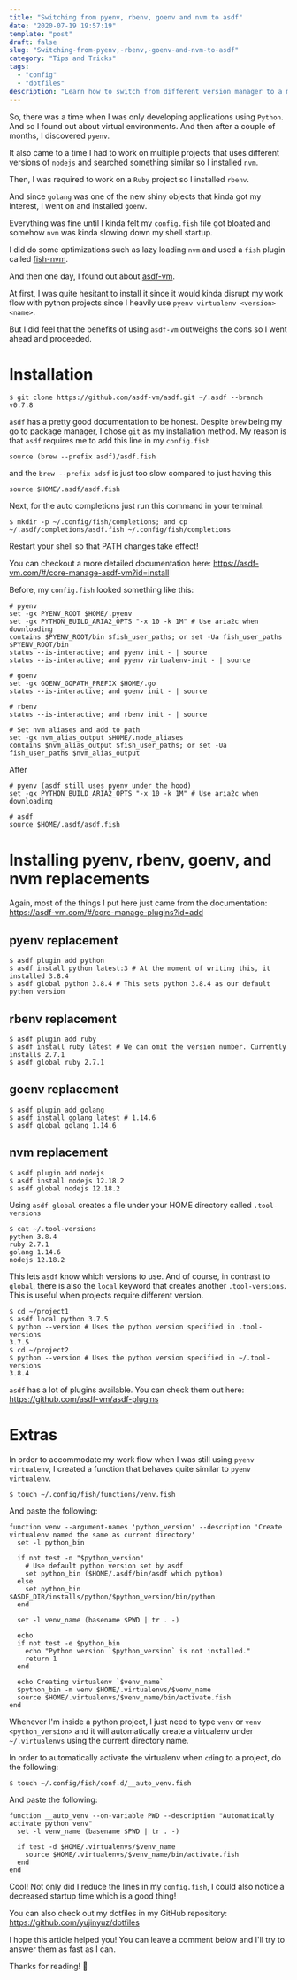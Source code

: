 ```yaml
---
title: "Switching from pyenv, rbenv, goenv and nvm to asdf"
date: "2020-07-19 19:57:19"
template: "post"
draft: false
slug: "Switching-from-pyenv,-rbenv,-goenv-and-nvm-to-asdf"
category: "Tips and Tricks"
tags:
  - "config"
  - "dotfiles"
description: "Learn how to switch from different version manager to a more generic version manager"
---
```


So, there was a time when I was only developing applications using `Python`. And so I found out about virtual environments.
And then after a couple of months, I discovered `pyenv`.

It also came to a time I had to work on multiple projects that uses different versions of `nodejs` and searched something similar
so I installed `nvm`.

Then, I was required to work on a `Ruby` project so I installed `rbenv`.

And since `golang` was one of the new shiny objects that kinda got my interest, I went on and installed `goenv`.

Everything was fine until I kinda felt my `config.fish` file got bloated and somehow `nvm` was kinda slowing down my shell startup.

I did do some optimizations such as lazy loading `nvm` and used a `fish` plugin called [fish-nvm](https://github.com/FabioAntunes/fish-nvm).

And then one day, I found out about [asdf-vm](https://google.com).

At first, I was quite hesitant to install it since it would kinda disrupt my work flow with python projects since I heavily use `pyenv virtualenv <version> <name>`.

But I did feel that the benefits of using `asdf-vm` outweighs the cons so I went ahead and proceeded.

# Installation

```shell
$ git clone https://github.com/asdf-vm/asdf.git ~/.asdf --branch v0.7.8
```

`asdf` has a pretty good documentation to be honest. Despite `brew` being my go to package manager, I chose `git` as my installation method.
My reason is that `asdf` requires me to add this line in my `config.fish`

```shell
source (brew --prefix asdf)/asdf.fish
```
and the `brew --prefix adsf` is just too slow compared to just having this

```shell
source $HOME/.asdf/asdf.fish
```

Next, for the auto completions just run this command in your terminal:

```shell
$ mkdir -p ~/.config/fish/completions; and cp ~/.asdf/completions/asdf.fish ~/.config/fish/completions
```

Restart your shell so that PATH changes take effect!

You can checkout a more detailed documentation here: https://asdf-vm.com/#/core-manage-asdf-vm?id=install


Before, my `config.fish` looked something like this:

```shell
# pyenv
set -gx PYENV_ROOT $HOME/.pyenv
set -gx PYTHON_BUILD_ARIA2_OPTS "-x 10 -k 1M" # Use aria2c when downloading
contains $PYENV_ROOT/bin $fish_user_paths; or set -Ua fish_user_paths $PYENV_ROOT/bin
status --is-interactive; and pyenv init - | source
status --is-interactive; and pyenv virtualenv-init - | source

# goenv
set -gx GOENV_GOPATH_PREFIX $HOME/.go
status --is-interactive; and goenv init - | source

# rbenv
status --is-interactive; and rbenv init - | source

# Set nvm aliases and add to path
set -gx nvm_alias_output $HOME/.node_aliases
contains $nvm_alias_output $fish_user_paths; or set -Ua fish_user_paths $nvm_alias_output
```

After

```shell
# pyenv (asdf still uses pyenv under the hood)
set -gx PYTHON_BUILD_ARIA2_OPTS "-x 10 -k 1M" # Use aria2c when downloading

# asdf
source $HOME/.asdf/asdf.fish
```

# Installing pyenv, rbenv, goenv, and nvm replacements

Again, most of the things I put here just came from the documentation: https://asdf-vm.com/#/core-manage-plugins?id=add

## pyenv replacement

```shell
$ asdf plugin add python
$ asdf install python latest:3 # At the moment of writing this, it installed 3.8.4
$ asdf global python 3.8.4 # This sets python 3.8.4 as our default python version
```

## rbenv replacement

```shell
$ asdf plugin add ruby
$ asdf install ruby latest # We can omit the version number. Currently installs 2.7.1
$ asdf global ruby 2.7.1
```

## goenv replacement

```shell
$ asdf plugin add golang
$ asdf install golang latest # 1.14.6
$ asdf global golang 1.14.6
```
## nvm replacement

```shell
$ asdf plugin add nodejs
$ asdf install nodejs 12.18.2
$ asdf global nodejs 12.18.2
```

Using `asdf global` creates a file under your HOME directory called `.tool-versions`

```shell
$ cat ~/.tool-versions
python 3.8.4
ruby 2.7.1
golang 1.14.6
nodejs 12.18.2
```

This lets `asdf` know which versions to use. And of course, in contrast to `global`,
there is also the `local` keyword that creates another `.tool-versions`.
This is useful when projects require different version.

```shell
$ cd ~/project1
$ asdf local python 3.7.5
$ python --version # Uses the python version specified in .tool-versions
3.7.5
$ cd ~/project2
$ python --version # Uses the python version specified in ~/.tool-versions
3.8.4
```

`asdf` has a lot of plugins available. You can check them out here: https://github.com/asdf-vm/asdf-plugins

# Extras

In order to accommodate my work flow when I was still using `pyenv virtualenv`,
I created a function that behaves quite similar to `pyenv virtualenv`.

```shell
$ touch ~/.config/fish/functions/venv.fish
```

And paste the following:

```shell
function venv --argument-names 'python_version' --description 'Create virtualenv named the same as current directory'
  set -l python_bin

  if not test -n "$python_version"
    # Use default python version set by asdf
    set python_bin ($HOME/.asdf/bin/asdf which python)
  else
    set python_bin $ASDF_DIR/installs/python/$python_version/bin/python
  end

  set -l venv_name (basename $PWD | tr . -)

  echo
  if not test -e $python_bin
    echo "Python version `$python_version` is not installed."
    return 1
  end

  echo Creating virtualenv `$venv_name`
  $python_bin -m venv $HOME/.virtualenvs/$venv_name
  source $HOME/.virtualenvs/$venv_name/bin/activate.fish
end

```


Whenever I'm inside a python project, I just need to type `venv` or `venv <python_version>`
and it will automatically create a virtualenv under `~/.virtualenvs` using the current directory name.

In order to automatically activate the virtualenv when `cd`ing to a project, do the following:

```shell
$ touch ~/.config/fish/conf.d/__auto_venv.fish
```

And paste the following:

```shell
function __auto_venv --on-variable PWD --description "Automatically activate python venv"
  set -l venv_name (basename $PWD | tr . -)

  if test -d $HOME/.virtualenvs/$venv_name
    source $HOME/.virtualenvs/$venv_name/bin/activate.fish
  end
end
```

Cool! Not only did I reduce the lines in my `config.fish`, I could also notice a decreased startup time which is a good thing!

You can also check out my dotfiles in my GitHub repository: https://github.com/yujinyuz/dotfiles

I hope this article helped you! You can leave a comment below and I'll try to answer them as fast as I can.

Thanks for reading! 🎉
